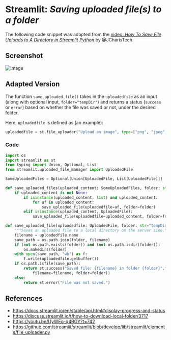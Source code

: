# Streamlit: _Saving uploaded file(s) to a folder_

The following code snippet was adapted from the 
[video: _How To Save File Uploads to A Directory in Streamlit Python_](https://youtu.be/UyWEo-q4BGY?t=742) 
by @JCharisTech.

## Screenshot

![image](https://user-images.githubusercontent.com/10201242/130351917-42499d55-d19d-43b9-a2d5-e3d8827a3fa6.png)

## Adapted Version

The function `save_uploaded_file()` takes in the `uploadedfile` as an input (along with optional input, `folder="tempDir"`) 
and returns a status (`success` or `error`) based on whether the file was saved or not, under the desired folder.

Here, `uploadedfile` is defined as (an example):

```python
uploadedfile = st.file_uploader("Upload an image", type=["png", "jpeg", "jpg"])
```

### Code

```python
import os
import streamlit as st
from typing import Union, Optional, List
from streamlit.uploaded_file_manager import UploadedFile

SomeUploadedFiles = Optional[Union[UploadedFile, List[UploadedFile]]]

def save_uploaded_files(uploaded_content: SomeUploadedFiles, folder: str="tempDir"):
    if uploaded_content is not None:
        if isinstance(uploaded_content, list) and uploaded_content:
            for uf in uploaded_content:
                save_uploaded_file(uploadedfile=uf, folder=folder)
        elif isinstance(uploaded_content, UploadedFile):
            save_uploaded_file(uploadedfile=uploaded_content, folder=folder)

def save_uploaded_file(uploadedfile: UploadedFile, folder: str="tempDir"):
    """Saves an uploaded file to a local directory on the server side."""
    filename = uploadedfile.name
    save_path = os.path.join(folder, filename)
    if (not os.path.exists(folder)) and (not os.path.isdir(folder)):
        os.makedirs(folder)
    with open(save_path, "wb") as f:
        f.write(uploadedfile.getbuffer())
    if os.path.isfile(save_path):
        return st.success("Saved file: {filename} in folder {folder}".format(
            filename=filename, folder=folder))
    else:
        return st.error("File was not saved.")
```

## References

- https://docs.streamlit.io/en/stable/api.html#display-progress-and-status
- https://discuss.streamlit.io/t/how-to-download-local-folder/3717
- https://youtu.be/UyWEo-q4BGY?t=742
- https://github.com/streamlit/streamlit/blob/develop/lib/streamlit/elements/file_uploader.py
